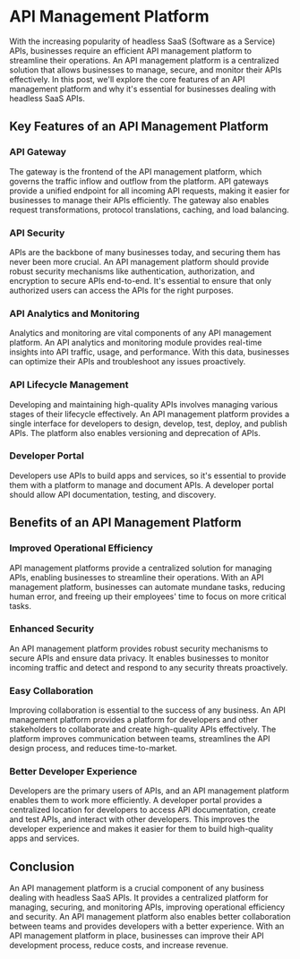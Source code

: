 # API Management Platform

With the increasing popularity of headless SaaS (Software as a Service) APIs, businesses require an efficient API management platform to streamline their operations. An API management platform is a centralized solution that allows businesses to manage, secure, and monitor their APIs effectively. In this post, we'll explore the core features of an API management platform and why it's essential for businesses dealing with headless SaaS APIs.

## Key Features of an API Management Platform 

### API Gateway 
The gateway is the frontend of the API management platform, which governs the traffic inflow and outflow from the platform. API gateways provide a unified endpoint for all incoming API requests, making it easier for businesses to manage their APIs efficiently. The gateway also enables request transformations, protocol translations, caching, and load balancing.

### API Security 
APIs are the backbone of many businesses today, and securing them has never been more crucial. An API management platform should provide robust security mechanisms like authentication, authorization, and encryption to secure APIs end-to-end. It's essential to ensure that only authorized users can access the APIs for the right purposes.

### API Analytics and Monitoring 
Analytics and monitoring are vital components of any API management platform. An API analytics and monitoring module provides real-time insights into API traffic, usage, and performance. With this data, businesses can optimize their APIs and troubleshoot any issues proactively.

### API Lifecycle Management 
Developing and maintaining high-quality APIs involves managing various stages of their lifecycle effectively. An API management platform provides a single interface for developers to design, develop, test, deploy, and publish APIs. The platform also enables versioning and deprecation of APIs.

### Developer Portal 
Developers use APIs to build apps and services, so it's essential to provide them with a platform to manage and document APIs. A developer portal should allow API documentation, testing, and discovery.

## Benefits of an API Management Platform 

### Improved Operational Efficiency 
API management platforms provide a centralized solution for managing APIs, enabling businesses to streamline their operations. With an API management platform, businesses can automate mundane tasks, reducing human error, and freeing up their employees' time to focus on more critical tasks.

### Enhanced Security 
An API management platform provides robust security mechanisms to secure APIs and ensure data privacy. It enables businesses to monitor incoming traffic and detect and respond to any security threats proactively.

### Easy Collaboration 
Improving collaboration is essential to the success of any business. An API management platform provides a platform for developers and other stakeholders to collaborate and create high-quality APIs effectively. The platform improves communication between teams, streamlines the API design process, and reduces time-to-market.

### Better Developer Experience 
Developers are the primary users of APIs, and an API management platform enables them to work more efficiently. A developer portal provides a centralized location for developers to access API documentation, create and test APIs, and interact with other developers. This improves the developer experience and makes it easier for them to build high-quality apps and services.

## Conclusion 

An API management platform is a crucial component of any business dealing with headless SaaS APIs. It provides a centralized platform for managing, securing, and monitoring APIs, improving operational efficiency and security. An API management platform also enables better collaboration between teams and provides developers with a better experience. With an API management platform in place, businesses can improve their API development process, reduce costs, and increase revenue.